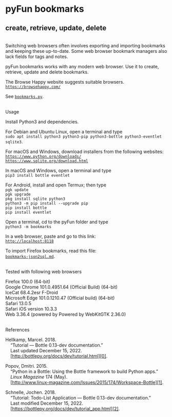 # pyFun bookmarks

## create, retrieve, update, delete

   
Switching web browsers often involves exporting and importing bookmarks and
keeping these up-to-date. Some web browser bookmark managers also lack fields
for tags and notes.

pyFun bookmarks works with any modern web browser. Use it to create, retrieve,
update and delete bookmarks.

The Browse Happy website suggests suitable browsers.  
[`https://browsehappy.com/`](https://browsehappy.com/)

See [`bookmarks.py`](bookmarks.py).

   
Usage

Install Python3 and dependencies.

For Debian and Ubuntu Linux, open a terminal and type  
`sudo apt install python3 python3-pip python3-bottle python3-eventlet sqlite3`.

For macOS and Windows, download installers from the following websites:  
[`https://www.python.org/downloads/`](https://www.python.org/downloads/)  
[`https://www.sqlite.org/download.html`](https://www.sqlite.org/download.html)  

In macOS and Windows, open a terminal and type  
`pip3 install bottle eventlet`

For Android, install and open Termux; then type  
`pgk update`  
`pgk upgrade`  
`pkg install sqlite python3`  
`python3 -m pip install --upgrade pip`  
`pip install bottle`  
`pip install eventlet`

Open a terminal, cd to the pyFun folder and type    
`python3 -m bookmarks`

In a web browser, paste and go to this link:  
[`http://localhost:8118`](http://localhost:8118/)

To import Firefox bookmarks, read this file:  
[`bookmarks-json2sql.md`](bookmarks-json2sql.md).

   
Tested with following web browsers

Firefox 100.0 (64-bit)  
Google Chrome 101.0.4951.64 (Official Build) (64-bit)  
IceCat 68.4.2esr F-Droid  
Microsoft Edge 101.0.1210.47 (Official build) (64-bit)  
Safari 13.0.5  
Safari iOS version 10.3.3  
Web 3.36.4 (powered by Powered by WebKitGTK 2.36.0)

   
References

Hellkamp, Marcel. 2018.  
    “Tutorial — Bottle 0.13-dev documentation.”  
    Last updated December 15, 2022.  
    [http://bottlepy.org/docs/dev/tutorial.html][0].

[0]: http://bottlepy.org/docs/dev/tutorial.html

Popov, Dmitri. 2015.  
    “Python in a Bottle: Using the Bottle framework to build Python apps.”  
    *Linux Magazine* 174 (May).  
    [http://www.linux-magazine.com/Issues/2015/174/Workspace-Bottle][1].

[1]: http://www.linux-magazine.com/Issues/2015/174/Workspace-Bottle

Schnelle, Jochen. 2018.  
    “Tutorial: Todo-List Application — Bottle 0.13-dev documentation.”  
    Last modified December 15, 2022.  
    [https://bottlepy.org/docs/dev/tutorial_app.html][2].

[2]: https://bottlepy.org/docs/dev/tutorial_app.html
